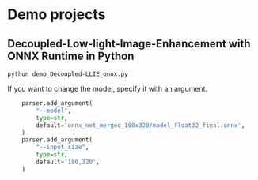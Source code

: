 # Demo projects

## Decoupled-Low-light-Image-Enhancement with ONNX Runtime in Python
```
python demo_Decoupled-LLIE_onnx.py
```

If you want to change the model, specify it with an argument.
```python
    parser.add_argument(
        "--model",
        type=str,
        default='onnx_net_merged_180x320/model_float32_final.onnx',
    )
    parser.add_argument(
        "--input_size",
        type=str,
        default='180,320',
    )
```

